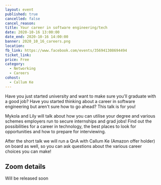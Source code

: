 ```yaml
---
layout: event
published: true
cancelled: false
cancel_reason:
title: Your career in software engineering/tech
date: 2020-10-16 13:00:00
date_end: 2020-10-16 14:00:00
banner: 2020_10_16_careers.png
location:
fb_link: https://www.facebook.com/events/356941308694494
ticket_link:
price: Free
category:
  - Networking
  - Careers
cohost:
  - Callum Ke
---
```


Have you just started university and want to make sure you'll graduate with a good job? Have you started thinking about a career in software engineering but aren't sure how to go ahead? This talk is for you!

Mykola and Lily will talk about how you can utilise your degree and various schemes employers run to secure internships and grad jobs! Find out the possibilities for a career in technology, the best places to look for opportunities and how to prepare for interviewing.

After the short talk we will run a QnA with Callum Ke (Amazon offer holder) on board as well, so you can ask questions about the various career choices you can make!

## Zoom details

Will be released soon
